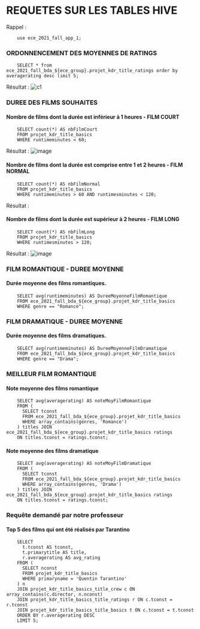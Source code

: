 # REQUETES SUR LES TABLES HIVE
Rappel : 
```
    use ece_2021_fall_app_1;
```
### ORDONNENCEMENT DES MOYENNES DE RATINGS
```
    SELECT * from ece_2021_fall_bda_${ece_group}.projet_kdr_title_ratings order by averagerating desc limit 5;
```
Résultat : 
![c1](https://user-images.githubusercontent.com/71653765/147704353-49023874-d220-4193-8e21-df5ca8e1dbf7.png)

### DUREE DES FILMS SOUHAITES

#### Nombre de films dont la durée est inférieur à 1 heures - FILM COURT
```
    SELECT count(*) AS nbFilmCourt
    FROM projet_kdr_title_basics
    WHERE runtimeminutes < 60;
```
Résultat : 
![image](https://user-images.githubusercontent.com/71653765/147705287-09c4c7d3-5737-491f-987e-b79c6eb01993.png)
#### Nombre de films dont la durée est comprise entre 1 et 2 heures - FILM NORMAL
```
    SELECT count(*) AS nbFilmNormal
    FROM projet_kdr_title_basics
    WHERE runtimeminutes > 60 AND runtimesminutes < 120;
```
Résultat : 
#### Nombre de films dont la durée est supérieur à 2 heures - FILM LONG
```
    SELECT count(*) AS nbFilmLong
    FROM projet_kdr_title_basics
    WHERE runtimesminutes > 120;
```
Résultat : 
![image](https://user-images.githubusercontent.com/71653765/147705412-35fb113f-562b-4ed5-b551-82d05e98d785.png)
### FILM ROMANTIQUE - DUREE MOYENNE
#### Durée moyenne des films romantiques.
```
    SELECT avg(runtimeminutes) AS DureeMoyenneFilmRomantique
    FROM ece_2021_fall_bda_${ece_group}.projet_kdr_title_basics
    WHERE genre == "Romance";
```

### FILM DRAMATIQUE - DUREE MOYENNE
#### Durée moyenne des films dramatiques.
```
    SELECT avg(runtimeminutes) AS DureeMoyenneFilmDramatique
    FROM ece_2021_fall_bda_${ece_group}.projet_kdr_title_basics
    WHERE genre == "Drama";
```
### MEILLEUR FILM ROMANTIQUE
#### Note moyenne des films romantique
```
    SELECT avg(averagerating) AS noteMoyFilmRomantique
    FROM (
      SELECT tconst
      FROM ece_2021_fall_bda_${ece_group}.projet_kdr_title_basics
      WHERE array_contains(genres, 'Romance')
    ) titles JOIN ece_2021_fall_bda_${ece_group}.projet_kdr_title_basics ratings
    ON titles.tconst = ratings.tconst;
```
#### Note moyenne des films dramatique
```
    SELECT avg(averagerating) AS noteMoyFilmDramatique
    FROM (
      SELECT tconst
      FROM ece_2021_fall_bda_${ece_group}.projet_kdr_title_basics
      WHERE array_contains(genres, 'Drama')
    ) titles JOIN ece_2021_fall_bda_${ece_group}.projet_kdr_title_basics ratings
    ON titles.tconst = ratings.tconst;
```
### Requête demandé par notre professeur
#### Top 5 des films qui ont été réalisés par Tarantino
```
    SELECT
      t.tconst AS tconst,
      t.primarytitle AS title,
      r.averagerating AS avg_rating
    FROM (
      SELECT nconst
      FROM projet_kdr_title_basics
      WHERE primaryname = 'Quentin Tarantino'
    ) n
    JOIN projet_kdr_title_basics_title_crew c ON array_contains(c.director, n.nconst)
    JOIN projet_kdr_title_basics_title_ratings r ON c.tconst = r.tconst
    JOIN projet_kdr_title_basics_title_basics t ON c.tconst = t.tconst
    ORDER BY r.averagerating DESC
    LIMIT 5;
```
